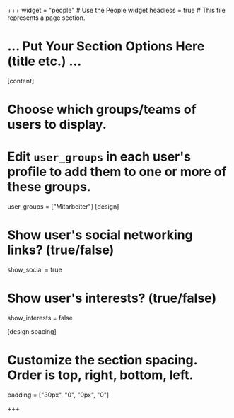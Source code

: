 +++
widget = "people"  # Use the People widget
headless = true  # This file represents a page section.

# ... Put Your Section Options Here (title etc.) ...

[content]
# Choose which groups/teams of users to display.
#   Edit `user_groups` in each user's profile to add them to one or more of these groups.
user_groups = ["Mitarbeiter"]
[design]
# Show user's social networking links? (true/false)
show_social = true

# Show user's interests? (true/false)
show_interests = false

[design.spacing]
  # Customize the section spacing. Order is top, right, bottom, left.
  padding = ["30px", "0", "0px", "0"]

+++
  
  
